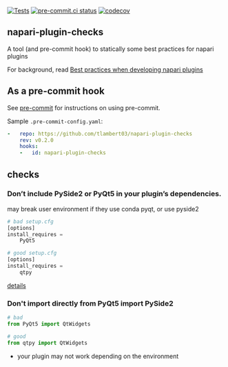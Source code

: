 [![Tests](https://github.com/tlambert03/napari-plugin-checks/actions/workflows/ci.yml/badge.svg)](https://github.com/tlambert03/napari-plugin-checks/actions/workflows/ci.yml)
[![pre-commit.ci status](https://results.pre-commit.ci/badge/github/tlambert03/napari-plugin-checks/main.svg)](https://results.pre-commit.ci/latest/github/tlambert03/napari-plugin-checks/main)
[![codecov](https://codecov.io/gh/tlambert03/napari-plugin-checks/branch/main/graph/badge.svg?token=yAH5X3lnpx)](https://codecov.io/gh/tlambert03/napari-plugin-checks)


## napari-plugin-checks

A tool (and pre-commit hook) to statically some best practices for napari plugins

For background, read [Best practices when developing napari plugins](https://napari.org/plugins/stable/best_practices.html)


## As a pre-commit hook

See [pre-commit](https://pre-commit.com/) for instructions on using pre-commit.

Sample `.pre-commit-config.yaml`:

```yaml
-   repo: https://github.com/tlambert03/napari-plugin-checks
    rev: v0.2.0
    hooks:
    -   id: napari-plugin-checks
```

## checks

### Don’t include PySide2 or PyQt5 in your plugin’s dependencies.

may break user environment if they use conda pyqt, or use pyside2

```python
# bad setup.cfg
[options]
install_requires = 
    PyQt5  
```

```python
# good setup.cfg
[options]
install_requires = 
    qtpy  
```

[details](https://napari.org/plugins/stable/best_practices.html#don-t-include-pyside2-or-pyqt5-in-your-plugin-s-dependencies)

### Don't import directly from PyQt5 import PySide2

```python
# bad
from PyQt5 import QtWidgets
```

```python
# good
from qtpy import QtWidgets
```

- your plugin may not work depending on the environment
